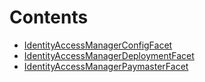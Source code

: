 

# Contents
- [IdentityAccessManagerConfigFacet](IdentityAccessManagerConfigFacet.sol/contract.IdentityAccessManagerConfigFacet.md)
- [IdentityAccessManagerDeploymentFacet](IdentityAccessManagerDeploymentFacet.sol/contract.IdentityAccessManagerDeploymentFacet.md)
- [IdentityAccessManagerPaymasterFacet](IdentityAccessManagerPaymasterFacet.sol/contract.IdentityAccessManagerPaymasterFacet.md)
